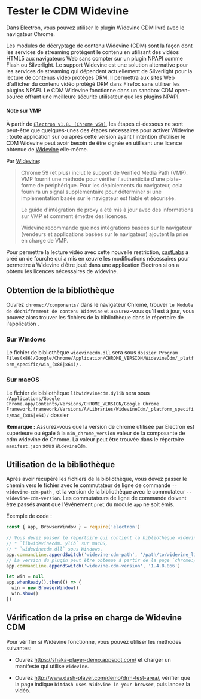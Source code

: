 # Tester le CDM Widevine

Dans Electron, vous pouvez utiliser le plugin Widevine CDM livré avec le navigateur Chrome.

Les modules de décryptage de contenu Widevine (CDM) sont la façon dont les services de streaming protègent le contenu en utilisant des vidéos HTML5 aux navigateurs Web sans compter sur un plugin NPAPI comme Flash ou Silverlight. Le support Widevine est une solution alternative pour les services de streaming qui dépendent actuellement de Silverlight pour la lecture de contenus vidéo protégés DRM. Il permettra aux sites Web d'afficher du contenu vidéo protégé DRM dans Firefox sans utiliser les plugins NPAPI. Le CDM Widevine fonctionne dans un sandbox CDM open-source offrant une meilleure sécurité utilisateur que les plugins NPAPI.

#### Note sur VMP

À partir de [`Electron v1.8. (Chrome v59)`](https://electronjs.org/releases#1.8.1), les étapes ci-dessous ne sont peut-être que quelques-unes des étapes nécessaires pour activer Widevine ; toute application sur ou après cette version ayant l'intention d'utiliser le CDM Widevine peut avoir besoin de être signée en utilisant une licence obtenue de [Widevine](https://www.widevine.com/) elle-même.

Par [Widevine](https://www.widevine.com/):

> Chrome 59 (et plus) inclut le support de Verified Media Path (VMP). VMP fournit une méthode pour vérifier l'authenticité d'une plate-forme de périphérique. Pour les déploiements du navigateur, cela fournira un signal supplémentaire pour déterminer si une implémentation basée sur le navigateur est fiable et sécurisée.
> 
> Le guide d'intégration de proxy a été mis à jour avec des informations sur VMP et comment émettre des licences.
> 
> Widevine recommande que nos intégrations basées sur le navigateur (vendeurs et applications basées sur le navigateur) ajoutent la prise en charge de VMP.

Pour permettre la lecture vidéo avec cette nouvelle restriction, [castLabs](https://castlabs.com/open-source/downstream/) a créé un</a> de fourche
qui a mis en œuvre les modifications nécessaires pour permettre à Widevine d’être joué dans une application Electron si on a obtenu les licences nécessaires de widevine.</p> 



## Obtention de la bibliothèque

Ouvrez `chrome://components/` dans le navigateur Chrome, trouver `le Module de déchiffrement de contenu Widevine` et assurez-vous qu'il est à jour, vous pouvez alors trouver les fichiers de la bibliothèque dans le répertoire de l'application .



### Sur Windows 

Le fichier de bibliothèque `widevinecdm.dll` sera sous `dossier Program Files(x86)/Google/Chrome/Application/CHROME_VERSION/WidevineCdm/_platform_specific/win_(x86|x64)/` .



### Sur macOS 

Le fichier de bibliothèque `libwidevinecdm.dylib` sera sous `/Applications/Google Chrome.app/Contents/Versions/CHROME_VERSION/Google Chrome Framework.framework/Versions/A/Libraries/WidevineCdm/_platform_specific/mac_(x86|x64)/` dossier 

**Remarque :** Assurez-vous que la version de chrome utilisée par Electron est supérieure ou égale à la `min_chrome_version` valeur de la composante de cdm widevine de Chrome. La valeur peut être trouvée dans le répertoire `manifest.json` sous `WidevineCdm`.



## Utilisation de la bibliothèque

Après avoir récupéré les fichiers de la bibliothèque, vous devez passer le chemin vers le fichier avec le commutateur de ligne de commande `--widevine-cdm-path` , et la version de la bibliothèque avec le commutateur `--widevine-cdm-version`. Les commutateurs de ligne de commande doivent être passés avant que l'événement `prêt` du module `app` ne soit émis.

Exemple de code :



```javascript
const { app, BrowserWindow } = require('electron')

// Vous devez passer le répertoire qui contient la bibliothèque widevine ici, c'est
// * `libwidevinecdm. ylib` sur macOS,
// * `widevinecdm.dll` sous Windows.
app.commandLine.appendSwitch('widevine-cdm-path', '/path/to/widevine_library')
// La version du plugin peut être obtenue à partir de la page `chrome://components` dans Chrome.
app.commandLine.appendSwitch('widevine-cdm-version', '1.4.8.866')

let win = null
app.whenReady().then(() => {
  win = new BrowserWindow()
  win.show()
})
```




## Vérification de la prise en charge de Widevine CDM

Pour vérifier si Widevine fonctionne, vous pouvez utiliser les méthodes suivantes:

* Ouvrez https://shaka-player-demo.appspot.com/ et charger un manifeste qui utilise `Widevine`.

* Ouvrez http://www.dash-player.com/demo/drm-test-area/, vérifier que la page indique `bitdash uses Widevine in your browser`, puis lancez la vidéo.
